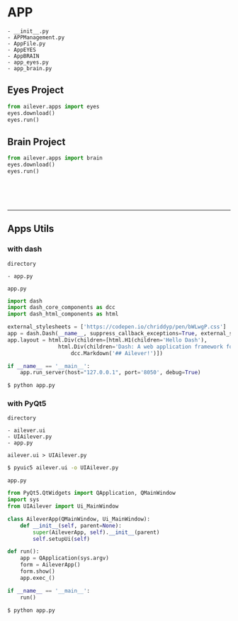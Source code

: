 # APP
```
- __init__.py
- APPManagement.py
- AppFile.py
- AppEYES
- AppBRAIN
- app_eyes.py
- app_brain.py
```

## Eyes Project
```python
from ailever.apps import eyes
eyes.download()
eyes.run()
```

## Brain Project
```python
from ailever.apps import brain
eyes.download()
eyes.run()
```

<br><br><br>
<hr>

## Apps Utils
### with dash
`directory`
```
- app.py
```
`app.py`
```python
import dash
import dash_core_components as dcc
import dash_html_components as html

external_stylesheets = ['https://codepen.io/chriddyp/pen/bWLwgP.css']
app = dash.Dash(__name__, suppress_callback_exceptions=True, external_stylesheets=external_stylesheets)
app.layout = html.Div(children=[html.H1(children='Hello Dash'),
				html.Div(children='Dash: A web application framework for Python.'),
    				dcc.Markdown('## Ailever!')])

if __name__ == '__main__':
    app.run_server(host="127.0.0.1", port='8050', debug=True)
```
```bash
$ python app.py
```

### with PyQt5
`directory`
```
- ailever.ui
- UIAilever.py
- app.py
```
`ailever.ui > UIAilever.py`
```bash
$ pyuic5 ailever.ui -o UIAilever.py
```
`app.py`
```python
from PyQt5.QtWidgets import QApplication, QMainWindow
import sys
from UIAilever import Ui_MainWindow

class AileverApp(QMainWindow, Ui_MainWindow):
    def __init__(self, parent=None):
        super(AileverApp, self).__init__(parent)
        self.setupUi(self)

def run():
    app = QApplication(sys.argv)
    form = AileverApp()
    form.show()
    app.exec_()

if __name__ == '__main__':
    run()
```
```bash
$ python app.py
```
